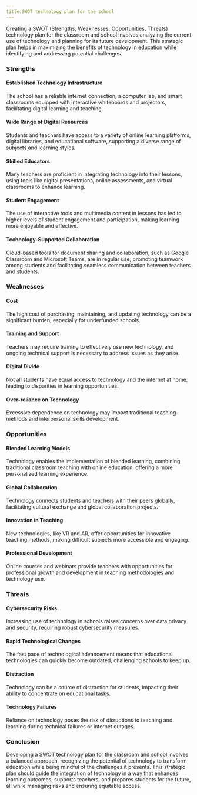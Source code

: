 ```yaml
---
title:SWOT technology plan for the school
---
```


Creating a SWOT (Strengths, Weaknesses, Opportunities, Threats) technology plan for the classroom and school involves analyzing the current use of technology and planning for its future development. This strategic plan helps in maximizing the benefits of technology in education while identifying and addressing potential challenges.

### Strengths

#### Established Technology Infrastructure

The school has a reliable internet connection, a computer lab, and smart classrooms equipped with interactive whiteboards and projectors, facilitating digital learning and teaching.

#### Wide Range of Digital Resources

Students and teachers have access to a variety of online learning platforms, digital libraries, and educational software, supporting a diverse range of subjects and learning styles.

#### Skilled Educators

Many teachers are proficient in integrating technology into their lessons, using tools like digital presentations, online assessments, and virtual classrooms to enhance learning.

#### Student Engagement

The use of interactive tools and multimedia content in lessons has led to higher levels of student engagement and participation, making learning more enjoyable and effective.

#### Technology-Supported Collaboration

Cloud-based tools for document sharing and collaboration, such as Google Classroom and Microsoft Teams, are in regular use, promoting teamwork among students and facilitating seamless communication between teachers and students.

### Weaknesses

#### Cost

The high cost of purchasing, maintaining, and updating technology can be a significant burden, especially for underfunded schools.

#### Training and Support

Teachers may require training to effectively use new technology, and ongoing technical support is necessary to address issues as they arise.

#### Digital Divide

Not all students have equal access to technology and the internet at home, leading to disparities in learning opportunities.

#### Over-reliance on Technology

Excessive dependence on technology may impact traditional teaching methods and interpersonal skills development.

### Opportunities

#### Blended Learning Models

Technology enables the implementation of blended learning, combining traditional classroom teaching with online education, offering a more personalized learning experience.

#### Global Collaboration

Technology connects students and teachers with their peers globally, facilitating cultural exchange and global collaboration projects.

#### Innovation in Teaching

New technologies, like VR and AR, offer opportunities for innovative teaching methods, making difficult subjects more accessible and engaging.

#### Professional Development

Online courses and webinars provide teachers with opportunities for professional growth and development in teaching methodologies and technology use.

### Threats

#### Cybersecurity Risks

Increasing use of technology in schools raises concerns over data privacy and security, requiring robust cybersecurity measures.

#### Rapid Technological Changes

The fast pace of technological advancement means that educational technologies can quickly become outdated, challenging schools to keep up.

#### Distraction

Technology can be a source of distraction for students, impacting their ability to concentrate on educational tasks.

#### Technology Failures

Reliance on technology poses the risk of disruptions to teaching and learning during technical failures or internet outages.

### Conclusion

Developing a SWOT technology plan for the classroom and school involves a balanced approach, recognizing the potential of technology to transform education while being mindful of the challenges it presents. This strategic plan should guide the integration of technology in a way that enhances learning outcomes, supports teachers, and prepares students for the future, all while managing risks and ensuring equitable access.
